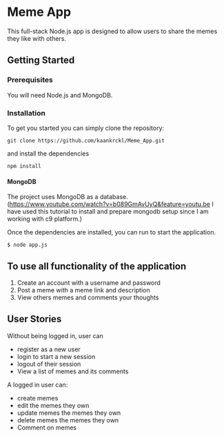 # Meme App

This full-stack Node.js app is designed to allow users to share the memes they like with others.
## Getting Started

### Prerequisites

You will need Node.js and MongoDB.

### Installation
To get you started you can simply clone the repository:

```
git clone https://github.com/kaankrckl/Meme_App.git
```
and install the dependencies
```
npm install
```

#### MongoDB
The project uses MongoDB as a database. (https://www.youtube.com/watch?v=b089GmAvUyQ&feature=youtu.be I have used this tutorial to install and prepare mongodb setup since I am working with c9 platform.)

Once the dependencies are installed, you can run to start the application.
```
$ node app.js
```
## To use all functionality of the application
 1. Create an account with a username and password
 2. Post a meme with a meme link and description
 3. View others memes and comments your thoughts
 
## User Stories

Without being logged in, user can
 * register as a new user
 * login to start a new session
 * logout of their session
 * View a list of memes and its comments

A logged in user can:
 * create memes
 * edit the memes they own
 * update memes the memes they own
 * delete memes the memes they own
 * Comment on memes
